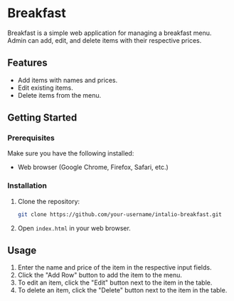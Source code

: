 
# Breakfast

 Breakfast is a simple web application for managing a breakfast menu. Admin can add, edit, and delete items with their respective prices.

## Features

- Add items with names and prices.
- Edit existing items.
- Delete items from the menu.

## Getting Started

### Prerequisites

Make sure you have the following installed:

- Web browser (Google Chrome, Firefox, Safari, etc.)

### Installation

1. Clone the repository:

   ```bash
   git clone https://github.com/your-username/intalio-breakfast.git
   ```

2. Open `index.html` in your web browser.

## Usage

1. Enter the name and price of the item in the respective input fields.
2. Click the "Add Row" button to add the item to the menu.
3. To edit an item, click the "Edit" button next to the item in the table.
4. To delete an item, click the "Delete" button next to the item in the table.
